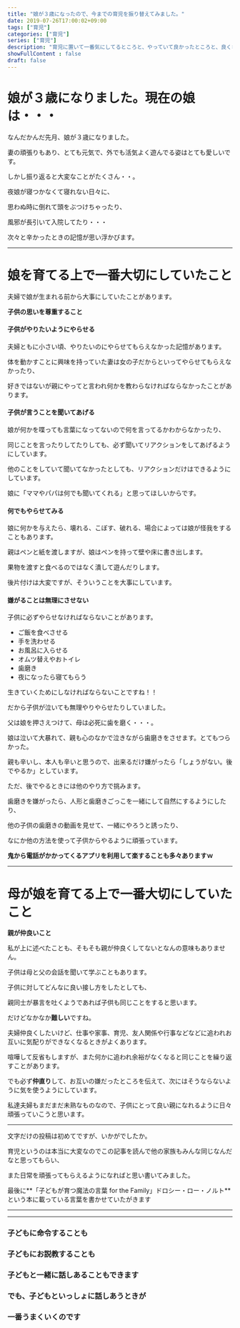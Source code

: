 ```yaml
---
title: "娘が３歳になったので、今までの育児を振り替えてみました。"
date: 2019-07-26T17:00:02+09:00
tags: ["育児"] 
categories: ["育児"]
series: ["育児"]
description: "育児に置いて一番気にしてるところと、やっていて良かったところと、良くなかったかな・・・と思うところをまとめました"
showFullContent : false
draft: false
---
```


# 娘が３歳になりました。現在の娘は・・・

なんだかんだ先月、娘が３歳になりました。

妻の頑張りもあり、とても元気で、外でも活気よく遊んでる姿はとても愛しいです。

しかし振り返ると大変なことがたくさん・・。

夜娘が寝つかなくて寝れない日々に、

思わぬ時に倒れて頭をぶつけちゃったり、

風邪が長引いて入院してたり・・・

次々と辛かったときの記憶が思い浮かびます。

----

# 娘を育てる上で一番大切にしていたこと

夫婦で娘が生まれる前から大事にしていたことがあります。

**子供の思いを尊重すること**

#### 子供がやりたいようにやらせる

夫婦ともに小さい頃、やりたいのにやらせてもらえなかった記憶があります。

体を動かすことに興味を持っていた妻は女の子だからといってやらせてもらえなかったり、

好きではないが親にやってと言われ何かを教わらなければならなかったことがあります。

#### 子供が言うことを聞いてあげる

娘が何かを喋っても言葉になってないので何を言ってるかわからなかったり、

同じことを言ったりしてたりしても、必ず聞いてリアクションをしてあげるようにしています。

他のことをしていて聞いてなかったとしても、リアクションだけはできるようにしています。

娘に「ママやパパは何でも聞いてくれる」と思ってほしいからです。

#### 何でもやらせてみる

娘に何かを与えたら、壊れる、こぼす、破れる、場合によっては娘が怪我をすることもあります。

親はペンと紙を渡しますが、娘はペンを持って壁や床に書き出します。

果物を渡すと食べるのではなく潰して遊んだりします。

後片付けは大変ですが、そういうことを大事にしています。

#### 嫌がることは無理にさせない 

子供に必ずやらせなければならないことがあります。

- ご飯を食べさせる
- 手を洗わせる
- お風呂に入らせる
- オムツ替えやおトイレ
- 歯磨き
- 夜になったら寝てもらう

生きていくためにしなければならないことですね！！

だから子供が泣いても無理やりやらせたりしていました。

父は娘を押さえつけて、母は必死に歯を磨く・・・。

娘は泣いて大暴れて、親も心のなかで泣きながら歯磨きをさせます。とてもつらかった。

親も辛いし、本人も辛いと思うので、出来るだけ嫌がったら「しょうがない。後でやるか」としています。

ただ、後でやるときには他のやり方で挑みます。

歯磨きを嫌がったら、人形と歯磨きごっこを一緒にして自然にするようにしたり、

他の子供の歯磨きの動画を見せて、一緒にやろうと誘ったり、

なにか他の方法を使って子供からやるように頑張っています。

**鬼から電話がかかってくるアプリを利用して楽することも多々ありますｗ**

----

# 母が娘を育てる上で一番大切にしていたこと

**親が仲良いこと**

私が上に述べたことも、そもそも親が仲良くしてないとなんの意味もありません。

子供は母と父の会話を聞いて学ぶこともあります。

子供に対してどんなに良い接し方をしたとしても、

親同士が暴言を吐くようであれば子供も同じことをすると思います。

だけどなかなか**難しい**ですね。

夫婦仲良くしたいけど、仕事や家事、育児、友人関係や行事などなどに追われお互いに気配りができなくなるときがよくあります。

喧嘩して反省もしますが、また何かに追われ余裕がなくなると同じことを繰り返すことがあります。

でも必ず**仲直り**して、お互いの嫌だったところを伝えて、次にはそうならないように気を使うようにしています。

私達夫婦もまだまだ未熟なものなので、子供にとって良い親になれるように日々頑張っていこうと思います。

----

文字だけの投稿は初めてですが、いかがでしたか。

育児というのは本当に大変なのでこの記事を読んで他の家族もみんな同じなんだなと思ってもらい、

また日常を頑張ってもらえるようになればと思い書いてみました。

最後に**「子どもが育つ魔法の言葉 for the Family」ドロシー・ロー・ノルト**という本に載っている言葉を書かせていたがきます


----
---

### 子どもに命令することも
### 子どもにお説教することも
### 子どもと一緒に話しあることもできます
### でも、子どもといっしょに話しあうときが
### 一番うまくいくのです
